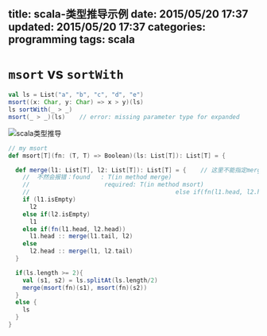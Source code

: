 title: scala-类型推导示例
date: 2015/05/20 17:37
updated: 2015/05/20 17:37
categories: programming
tags: scala
---
# `msort` vs `sortWith`
~~~scala
val ls = List("a", "b", "c", "d", "e")
msort((x: Char, y: Char) => x > y)(ls)
ls sortWith(_ > _)
msort(_ > _)(ls)    // error: missing parameter type for expanded   
~~~
![scala类型推导](http://images.cnblogs.com/cnblogs_com/hard-work/689518/o_RTX%E6%88%AA%E5%9B%BE%E6%9C%AA%E5%91%BD%E5%90%8D.jpg)

~~~scala
// my msort
def msort[T](fn: (T, T) => Boolean)(ls: List[T]): List[T] = {

  def merge(l1: List[T], l2: List[T]): List[T] = {    // 这里不能指定merge的范型即merge[T](...), 
    //  不然会报错：found   : T(in method merge)
    //                     required: T(in method msort)
    //                                         else if(fn(l1.head, l2.head))
    if (l1.isEmpty)
      l2
    else if(l2.isEmpty)
      l1
    else if(fn(l1.head, l2.head))
      l1.head :: merge(l1.tail, l2)
    else
      l2.head :: merge(l1, l2.tail)
  }

  if(ls.length >= 2){
    val (s1, s2) = ls.splitAt(ls.length/2)
    merge(msort(fn)(s1), msort(fn)(s2))
  }
  else {
    ls
  }
}
~~~